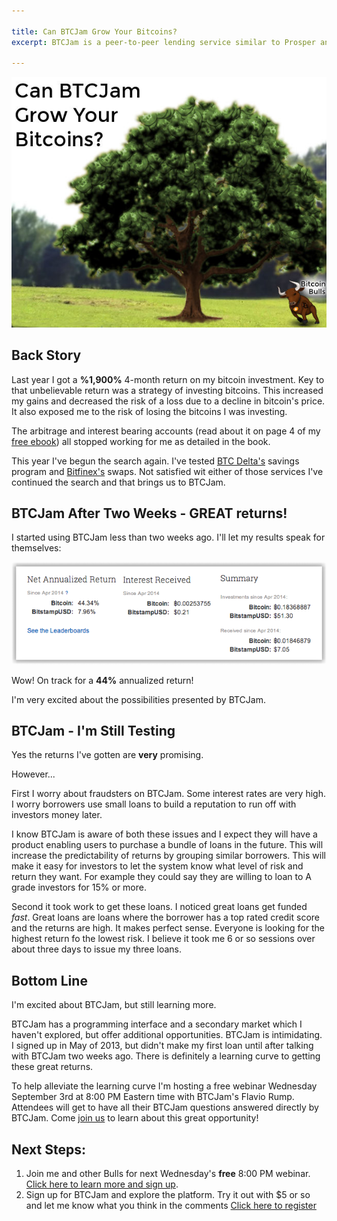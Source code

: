 ```yaml
---

title: Can BTCJam Grow Your Bitcoins?
excerpt: BTCJam is a peer-to-peer lending service similar to Prosper and Lending Club. Investing bitcoins is a way to magnify returns and hedge against the risk of a decline in price. This article is about my experience with BTCJam.

---
```


![Growing Bitcoins](/images/can-btcjam-grow-your-bitcoins.jpg)

## Back Story
Last year I got a **%1,900%** 4-month return on my bitcoin investment. Key to that unbelievable return was a strategy of investing bitcoins. This increased my gains and decreased the risk of a loss due to a decline in bitcoin's price. It also exposed me to the risk of losing the bitcoins I was investing.

The arbitrage and interest bearing accounts (read about it on page 4 of my [free ebook](http://vip.marketfy.com/bitcoin/)) all stopped working for me as detailed in the book.

This year I've begun the search again. I've tested [BTC Delta's](https://www.btcdelta.com/) savings program and [Bitfinex's](https://www.bitfinex.com/) swaps. Not satisfied wit either of those services I've continued the search and that brings us to BTCJam.

## BTCJam After Two Weeks - GREAT returns!
I started using BTCJam less than two weeks ago. I'll let my results speak for themselves:

![two week BTCJam Returns](/images/two-week-btc-jam-returns.png)

Wow! On track for a **44%** annualized return!

I'm very excited about the possibilities presented by BTCJam.

## BTCJam - I'm Still Testing

Yes the returns I've gotten are **very** promising.

However...

First I worry about fraudsters on BTCJam. Some interest rates are very high. I worry borrowers use small loans to build a reputation to run off with investors money later.

I know BTCJam is aware of both these issues and I expect they will have a product enabling users to purchase a bundle of loans in the future. This will increase the predictability of returns by grouping similar borrowers. This will make it easy for investors to let the system know what level of risk and return they want. For example they could say they are willing to loan to A grade investors for 15% or more.

Second it took work to get these loans. I noticed great loans get funded *fast*. Great loans are loans where the borrower has a top rated credit score and the returns are high. It makes perfect sense. Everyone is looking for the highest return fo the lowest risk. I believe it took me 6 or so sessions over about three days to issue my three loans.

## Bottom Line

I'm excited about BTCJam, but still learning more. 

BTCJam has a programming interface and a secondary market which I haven't explored, but offer additional opportunities. BTCJam is intimidating. I signed up in May of 2013, but didn't make my first loan until after talking with BTCJam two weeks ago. There is definitely a learning curve to getting these great returns.

To help alleviate the learning curve I'm hosting a free webinar Wednesday September 3rd at 8:00 PM Eastern time with BTCJam's Flavio Rump. Attendees will get to have all their BTCJam questions answered directly by BTCJam. Come [join us](/making-your-bitcoin-work/) to learn about this great opportunity!

## Next Steps:

 1. Join me and other Bulls for next Wednesday's **free** 8:00 PM webinar. [Click here to learn more and sign up](/making-your-bitcoin-work/).
 2. Sign up for BTCJam and explore the platform. Try it out with $5 or so and let me know what you think in the comments [Click here to register](https://btcjam.com/?r=37cad203-f110-4bcb-bd1e-bd31035bf238&utm_source=referral_url&utm_campaign=user_referral)
